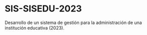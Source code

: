 # SIS-SISEDU-2023
Desarrollo de un sistema de gestión para la administración de una institución educativa (2023).
